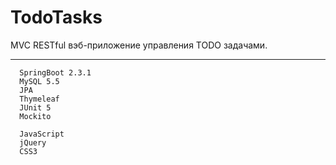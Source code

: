 # TodoTasks
MVC RESTful вэб-приложение управления TODO задачами.
_______________________________________

      SpringBoot 2.3.1
      MySQL 5.5
      JPA
      Thymeleaf
      JUnit 5
      Mockito
      
      JavaScript
      jQuery
      CSS3
